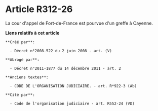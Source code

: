 # Article R312-26

La cour d'appel de Fort-de-France est pourvue d'un greffe à Cayenne.

**Liens relatifs à cet article**

	**Créé par**:

	  - Décret n°2008-522 du 2 juin 2008 - art. (V)

	**Abrogé par**:

	  - Décret n°2011-1877 du 14 décembre 2011 - art. 2

	**Anciens textes**:

	  - CODE DE L'ORGANISATION JUDICIAIRE. - art. R*922-3 (Ab)

	**Cité par**:

	  - Code de l'organisation judiciaire - art. R552-24 (VD)
